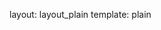layout: layout_plain
template: plain

<script>
	var Walk = {
		baseUrl: 'https://rawgithub.com/craftstudios/Walk-Cycle/0.6_draw_path/lib'
	}
</script>
<script data-main="https://rawgithub.com/craftstudios/Walk-Cycle/0.6_draw_path/app/app" src="https://rawgithub.com/craftstudios/Walk-Cycle/0.6_draw_path/lib/require.js/require.min.js"></script>